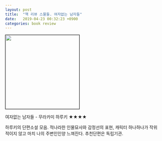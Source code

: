 ```yaml
---
layout: post
title:  "책 리뷰 스물둘. 여자없는 남자들"
date:   2019-04-23 00:32:23 +0900
categories: book review
---
```

<img width=240px style="border:1px solid black;" src="https://shopping-phinf.pstatic.net/main_3246655/32466557396.20220527031349.jpg?type=w300">

여자없는 남자들 - 무라카미 하루키 ★★★★

하루키의 단편소설 모음. 적나라한 인물묘사와 감정선의 표현, 캐릭터 하나하나가 작위적이지 않고 마치 나의 주변인인양 느껴진다.
추천단편은 독립기관.
